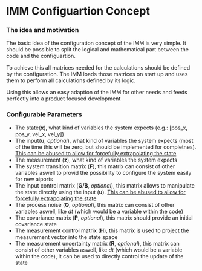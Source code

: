 # IMM Configuartion Concept

### The idea and motivation
The basic idea of the configuration concept of the IMM is very simple.
It should be possible to split the logical and mathematical part between 
the code and the configuartion.

To achieve this all matrices needed for the calculations should be defined by 
the configuration. The IMM loads those matrices on start up and uses them to 
perform all calculations defined by its logic.

Using this allows an easy adaption of the IMM for other needs and feeds perfectly 
into a product focused development

### Configurable Parameters 

- The state(**x**), what kind of variables the system expects (e.g.: [pos_x, pos_y, vel_x, vel_y])
- The input(**u**, _optional_), what kind of variables the system expects (most of the time this will be zero, but should be implemented for completnes). [This can be abused to allow for forcefully extrapolating the state](https://en.wikipedia.org/wiki/Kalman_filter#Example_application,_technical)   
- The measurement (**z**), what kind of variables the system expects
- The system transition matrix (**F**), this matrix can consist of other variables aswell to provid the possibility to configure the system easily for new aiports
- The input control matrix (**G/B**, _optional_), this matrix allows to manipulate the state directly using the input (**u**). [This can be abused to allow for forcefully extrapolating the state](https://en.wikipedia.org/wiki/Kalman_filter#Example_application,_technical) 
- The process noise (**Q**, _optional_), this matrix can consist of other variables aswell, like *dt* (which would be a variable within the code)
- The covariance matrix (**P**, _optional_), this matrix should provide an initial covariance state
- The measurement control matrix (**H**), this matrix is used to project the measurement vector into the state space
- The measurement uncertainty matrix (**R**, _optional_), this matrix can consist of other variables aswell, like *dt* (which would be a variable within the code),
  it can be used to directly control the update of the state
